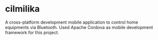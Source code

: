 # cilmilika
A cross-platform development mobile application to control home equipments via Bluetooth. Used Apache Cordova as mobile development framework for this project.
